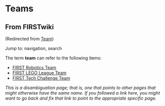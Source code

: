 # Teams

## From FIRSTwiki

(Redirected from [Team](/index.php?title=Team&redirect=no "Team"))

Jump to: navigation, search

The term **team** can refer to the following items:

- [FIRST Robotics Team](Team "Team")
- [FIRST LEGO League Team](FIRST_LEGO_League_Team "FIRST LEGO League Team")
- [FIRST Tech Challenge Team](/index.php?title=FIRST_Tech_Challenge_Team&action=edit "FIRST Tech Challenge Team")

_This is a disambiguation page; that is, one that points to other pages that might otherwise have the same name. If you followed a link here, you might want to go back and fix that link to point to the appropriate specific page._
